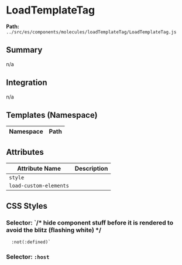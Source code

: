 # LoadTemplateTag

**Path:** `../src/es/components/molecules/loadTemplateTag/LoadTemplateTag.js`

## Summary

n/a

## Integration

n/a

## Templates (Namespace)

| Namespace | Path |
|------|------|

## Attributes

| Attribute Name | Description |
|----------------|-------------|
| `style` |  |
| `load-custom-elements` |  |

## CSS Styles

### Selector: `/* hide component stuff before it is rendered to avoid the blitz (flashing white) */
      :not(:defined)`


### Selector: `:host`



